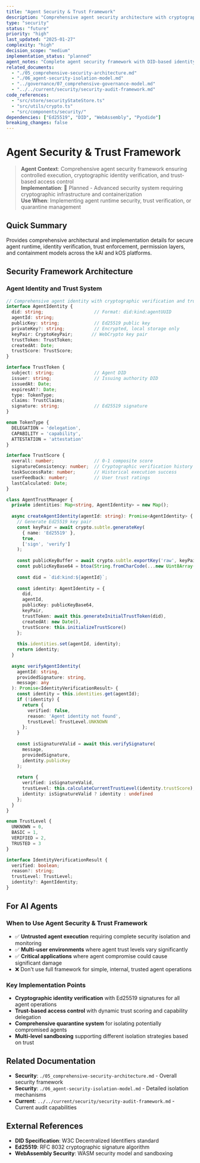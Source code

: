```yaml
---
title: "Agent Security & Trust Framework"
description: "Comprehensive agent security architecture with cryptographic identity, trust enforcement, and containment models for kAI and kOS platforms"
type: "security"
status: "future"
priority: "high"
last_updated: "2025-01-27"
complexity: "high"
decision_scope: "medium"
implementation_status: "planned"
agent_notes: "Complete agent security framework with DID-based identity, trust scoring, and quarantine management for secure agent runtime environments"
related_documents:
  - "./05_comprehensive-security-architecture.md"
  - "./06_agent-security-isolation-model.md"
  - "../governance/07_comprehensive-governance-model.md"
  - "../../current/security/security-audit-framework.md"
code_references:
  - "src/store/securityStateStore.ts"
  - "src/utils/crypto.ts"
  - "src/components/security/"
dependencies: ["Ed25519", "DID", "WebAssembly", "Pyodide"]
breaking_changes: false
---
```


# Agent Security & Trust Framework

> **Agent Context**: Comprehensive agent security framework ensuring controlled execution, cryptographic identity verification, and trust-based access control  
> **Implementation**: 🔬 Planned - Advanced security system requiring cryptographic infrastructure and containerization  
> **Use When**: Implementing agent runtime security, trust verification, or quarantine management

## Quick Summary
Provides comprehensive architectural and implementation details for secure agent runtime, identity verification, trust enforcement, permission layers, and containment models across the kAI and kOS platforms.

## Security Framework Architecture

### **Agent Identity and Trust System**

```typescript
// Comprehensive agent identity with cryptographic verification and trust scoring
interface AgentIdentity {
  did: string;                   // Format: did:kind:agentUUID
  agentId: string;
  publicKey: string;             // Ed25519 public key
  privateKey?: string;           // Encrypted, local storage only
  keyPair: CryptoKeyPair;       // WebCrypto key pair
  trustToken: TrustToken;
  createdAt: Date;
  trustScore: TrustScore;
}

interface TrustToken {
  subject: string;               // Agent DID
  issuer: string;                // Issuing authority DID
  issuedAt: Date;
  expiresAt?: Date;
  type: TokenType;
  claims: TrustClaims;
  signature: string;             // Ed25519 signature
}

enum TokenType {
  DELEGATION = 'delegation',
  CAPABILITY = 'capability',
  ATTESTATION = 'attestation'
}

interface TrustScore {
  overall: number;               // 0-1 composite score
  signatureConsistency: number;  // Cryptographic verification history
  taskSuccessRate: number;       // Historical execution success
  userFeedback: number;          // User trust ratings
  lastCalculated: Date;
}

class AgentTrustManager {
  private identities: Map<string, AgentIdentity> = new Map();
  
  async createAgentIdentity(agentId: string): Promise<AgentIdentity> {
    // Generate Ed25519 key pair
    const keyPair = await crypto.subtle.generateKey(
      { name: 'Ed25519' },
      true,
      ['sign', 'verify']
    );
    
    const publicKeyBuffer = await crypto.subtle.exportKey('raw', keyPair.publicKey);
    const publicKeyBase64 = btoa(String.fromCharCode(...new Uint8Array(publicKeyBuffer)));
    
    const did = `did:kind:${agentId}`;
    
    const identity: AgentIdentity = {
      did,
      agentId,
      publicKey: publicKeyBase64,
      keyPair,
      trustToken: await this.generateInitialTrustToken(did),
      createdAt: new Date(),
      trustScore: this.initializeTrustScore()
    };
    
    this.identities.set(agentId, identity);
    return identity;
  }
  
  async verifyAgentIdentity(
    agentId: string,
    providedSignature: string,
    message: any
  ): Promise<IdentityVerificationResult> {
    const identity = this.identities.get(agentId);
    if (!identity) {
      return {
        verified: false,
        reason: 'Agent identity not found',
        trustLevel: TrustLevel.UNKNOWN
      };
    }
    
    const isSignatureValid = await this.verifySignature(
      message,
      providedSignature,
      identity.publicKey
    );
    
    return {
      verified: isSignatureValid,
      trustLevel: this.calculateCurrentTrustLevel(identity.trustScore),
      identity: isSignatureValid ? identity : undefined
    };
  }
}

enum TrustLevel {
  UNKNOWN = 0,
  BASIC = 1,
  VERIFIED = 2,
  TRUSTED = 3
}

interface IdentityVerificationResult {
  verified: boolean;
  reason?: string;
  trustLevel: TrustLevel;
  identity?: AgentIdentity;
}
```

## For AI Agents

### When to Use Agent Security & Trust Framework
- ✅ **Untrusted agent execution** requiring complete security isolation and monitoring
- ✅ **Multi-user environments** where agent trust levels vary significantly
- ✅ **Critical applications** where agent compromise could cause significant damage
- ❌ Don't use full framework for simple, internal, trusted agent operations

### Key Implementation Points
- **Cryptographic identity verification** with Ed25519 signatures for all agent operations
- **Trust-based access control** with dynamic trust scoring and capability delegation
- **Comprehensive quarantine system** for isolating potentially compromised agents
- **Multi-level sandboxing** supporting different isolation strategies based on trust

## Related Documentation
- **Security**: `./05_comprehensive-security-architecture.md` - Overall security framework
- **Security**: `./06_agent-security-isolation-model.md` - Detailed isolation mechanisms
- **Current**: `../../current/security/security-audit-framework.md` - Current audit capabilities

## External References
- **DID Specification**: W3C Decentralized Identifiers standard
- **Ed25519**: RFC 8032 cryptographic signature algorithm
- **WebAssembly Security**: WASM security model and sandboxing 